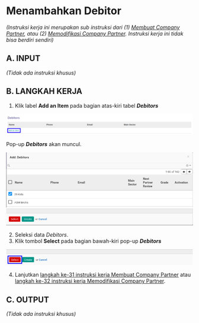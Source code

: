 # Menambahkan Debitor

*(Instruksi kerja ini merupakan sub instruksi dari (1) [Membuat Company Partner](./membuat.md), atau (2) [Memodifikasi Company Partner](./memodifikasi.md). Instruksi kerja ini tidak bisa berdiri sendiri)*

## A. INPUT

*(Tidak ada instruksi khusus)*

## B. LANGKAH KERJA

1. Klik label **Add an Item** pada bagian atas-kiri tabel ***Debitors***

![](../img/company-partner/label-add-debitor.png)

Pop-up ***Debitors*** akan muncul.

![](../img/company-partner/pop-up-debitor-1.png)
![](../img/company-partner/pop-up-debitor-2.png)

2. Seleksi data *Debitors*.
3. Klik tombol **Select** pada bagian bawah-kiri pop-up ***Debitors***

![](../img/company-partner/tombol-select-debitor.png)

4. Lanjutkan [langkah ke-31 instruksi kerja Membuat Company Partner](./membuat.md#l31) atau [langkah ke-32 instruksi kerja Memodifikasi Company Partner](./memodifikasi.md#l32).

## C. OUTPUT

*(Tidak ada instruksi khusus)*
